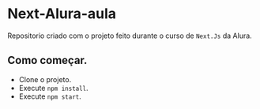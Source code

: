 # Next-Alura-aula
 Repositorio criado com o projeto feito durante o curso de `Next.Js` da Alura.

## Como começar.
- Clone o projeto.
- Execute `npm install`.
- Execute `npm start`.
